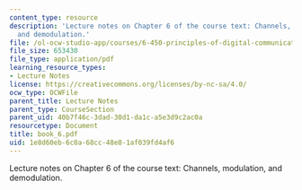 ```yaml
---
content_type: resource
description: 'Lecture notes on Chapter 6 of the course text: Channels, modulation,
  and demodulation.'
file: /ol-ocw-studio-app/courses/6-450-principles-of-digital-communications-i-fall-2006/1e8d60eb6c0a68cc48e81af039fd4af6_book_6.pdf
file_size: 653430
file_type: application/pdf
learning_resource_types:
- Lecture Notes
license: https://creativecommons.org/licenses/by-nc-sa/4.0/
ocw_type: OCWFile
parent_title: Lecture Notes
parent_type: CourseSection
parent_uid: 40b7f46c-3dad-30d1-da1c-a5e3d9c2ac0a
resourcetype: Document
title: book_6.pdf
uid: 1e8d60eb-6c0a-68cc-48e8-1af039fd4af6
---
```

Lecture notes on Chapter 6 of the course text: Channels, modulation, and demodulation.